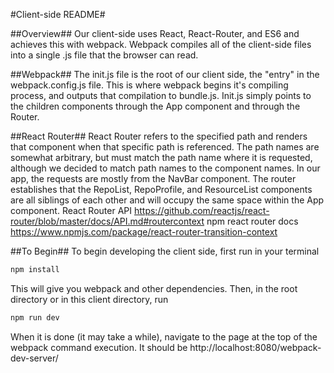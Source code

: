 #Client-side README#

##Overview##
Our client-side uses React, React-Router, and ES6 and achieves this with webpack. Webpack compiles all of the client-side files into a single .js file that the browser can read.

##Webpack##
The init.js file is the root of our client side, the "entry" in the webpack.config.js file. This is where webpack begins it's compiling process, and outputs that compilation to bundle.js. Init.js simply points to the children components through the App component and through the Router. 

##React Router##
React Router refers to the specified path and renders that component when that specific path is referenced. The path names are somewhat arbitrary, but must match the path name where it is requested, although we decided to match path names to the component names. In our app, the requests are mostly from the NavBar component. The router establishes that the RepoList, RepoProfile, and ResourceList components are all siblings of each other and will occupy the same space within the App component.
React Router API
https://github.com/reactjs/react-router/blob/master/docs/API.md#routercontext
npm react router docs
https://www.npmjs.com/package/react-router-transition-context

##To Begin##
To begin developing the client side, first run in your terminal 
```javascript
npm install
``` 
This will give you webpack and other dependencies. Then, in the root directory or in this client directory, run 
```javascript
npm run dev
``` 
When it is done (it may take a while), navigate to the page at the top of the webpack command execution. It should be http://localhost:8080/webpack-dev-server/
